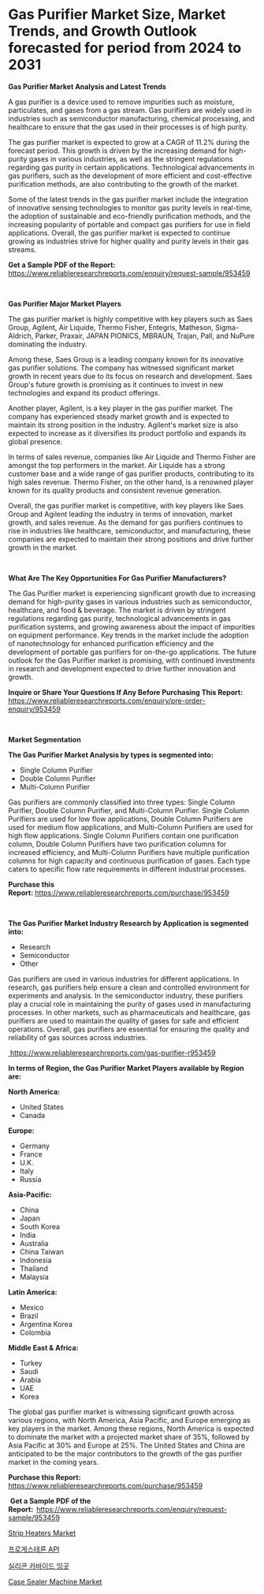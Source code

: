 <p><h1>Gas Purifier Market Size, Market Trends, and Growth Outlook forecasted for period from 2024 to 2031</h1></p><p><strong>Gas Purifier Market Analysis and Latest Trends</strong></p>
<p><p>A gas purifier is a device used to remove impurities such as moisture, particulates, and gases from a gas stream. Gas purifiers are widely used in industries such as semiconductor manufacturing, chemical processing, and healthcare to ensure that the gas used in their processes is of high purity.</p><p>The gas purifier market is expected to grow at a CAGR of 11.2% during the forecast period. This growth is driven by the increasing demand for high-purity gases in various industries, as well as the stringent regulations regarding gas purity in certain applications. Technological advancements in gas purifiers, such as the development of more efficient and cost-effective purification methods, are also contributing to the growth of the market.</p><p>Some of the latest trends in the gas purifier market include the integration of innovative sensing technologies to monitor gas purity levels in real-time, the adoption of sustainable and eco-friendly purification methods, and the increasing popularity of portable and compact gas purifiers for use in field applications. Overall, the gas purifier market is expected to continue growing as industries strive for higher quality and purity levels in their gas streams.</p></p>
<p><strong>Get a Sample PDF of the Report:&nbsp;</strong> <a href="https://www.reliableresearchreports.com/enquiry/request-sample/953459">https://www.reliableresearchreports.com/enquiry/request-sample/953459</a></p>
<p>&nbsp;</p>
<p><strong>Gas Purifier Major Market Players</strong></p>
<p><p>The gas purifier market is highly competitive with key players such as Saes Group, Agilent, Air Liquide, Thermo Fisher, Entegris, Matheson, Sigma-Aldrich, Parker, Praxair, JAPAN PIONICS, MBRAUN, Trajan, Pall, and NuPure dominating the industry.</p><p>Among these, Saes Group is a leading company known for its innovative gas purifier solutions. The company has witnessed significant market growth in recent years due to its focus on research and development. Saes Group's future growth is promising as it continues to invest in new technologies and expand its product offerings.</p><p>Another player, Agilent, is a key player in the gas purifier market. The company has experienced steady market growth and is expected to maintain its strong position in the industry. Agilent's market size is also expected to increase as it diversifies its product portfolio and expands its global presence.</p><p>In terms of sales revenue, companies like Air Liquide and Thermo Fisher are amongst the top performers in the market. Air Liquide has a strong customer base and a wide range of gas purifier products, contributing to its high sales revenue. Thermo Fisher, on the other hand, is a renowned player known for its quality products and consistent revenue generation.</p><p>Overall, the gas purifier market is competitive, with key players like Saes Group and Agilent leading the industry in terms of innovation, market growth, and sales revenue. As the demand for gas purifiers continues to rise in industries like healthcare, semiconductor, and manufacturing, these companies are expected to maintain their strong positions and drive further growth in the market.</p></p>
<p>&nbsp;</p>
<p><strong>What Are The Key Opportunities For Gas Purifier Manufacturers?</strong></p>
<p><p>The Gas Purifier market is experiencing significant growth due to increasing demand for high-purity gases in various industries such as semiconductor, healthcare, and food & beverage. The market is driven by stringent regulations regarding gas purity, technological advancements in gas purification systems, and growing awareness about the impact of impurities on equipment performance. Key trends in the market include the adoption of nanotechnology for enhanced purification efficiency and the development of portable gas purifiers for on-the-go applications. The future outlook for the Gas Purifier market is promising, with continued investments in research and development expected to drive further innovation and growth.</p></p>
<p><strong>Inquire or Share Your Questions If Any Before Purchasing This Report:</strong> <a href="https://www.reliableresearchreports.com/enquiry/pre-order-enquiry/953459">https://www.reliableresearchreports.com/enquiry/pre-order-enquiry/953459</a></p>
<p>&nbsp;</p>
<p><strong>Market Segmentation</strong></p>
<p><strong>The Gas Purifier Market Analysis by types is segmented into:</strong></p>
<p><ul><li>Single Column Purifier</li><li>Double Column Purifier</li><li>Multi-Column Purifier</li></ul></p>
<p><p>Gas purifiers are commonly classified into three types: Single Column Purifier, Double Column Purifier, and Multi-Column Purifier. Single Column Purifiers are used for low flow applications, Double Column Purifiers are used for medium flow applications, and Multi-Column Purifiers are used for high flow applications. Single Column Purifiers contain one purification column, Double Column Purifiers have two purification columns for increased efficiency, and Multi-Column Purifiers have multiple purification columns for high capacity and continuous purification of gases. Each type caters to specific flow rate requirements in different industrial processes.</p></p>
<p><strong>Purchase this Report:&nbsp;</strong><a href="https://www.reliableresearchreports.com/purchase/953459">https://www.reliableresearchreports.com/purchase/953459</a></p>
<p>&nbsp;</p>
<p><strong>The Gas Purifier Market Industry Research by Application is segmented into:</strong></p>
<p><ul><li>Research</li><li>Semiconductor</li><li>Other</li></ul></p>
<p><p>Gas purifiers are used in various industries for different applications. In research, gas purifiers help ensure a clean and controlled environment for experiments and analysis. In the semiconductor industry, these purifiers play a crucial role in maintaining the purity of gases used in manufacturing processes. In other markets, such as pharmaceuticals and healthcare, gas purifiers are used to maintain the quality of gases for safe and efficient operations. Overall, gas purifiers are essential for ensuring the quality and reliability of gas sources across industries.</p></p>
<p><a href="https://www.reliableresearchreports.com/gas-purifier-r953459">&nbsp;https://www.reliableresearchreports.com/gas-purifier-r953459</a></p>
<p><strong>In terms of Region, the Gas Purifier Market Players available by Region are:</strong></p>
<p>
    <p> <strong> North America: </strong>
        <ul>
            <li>United States</li>
            <li>Canada</li>
        </ul>
        </p> 
    <p> <strong> Europe: </strong>
        <ul>
            <li>Germany</li>
            <li>France</li>
            <li>U.K.</li>
            <li>Italy</li>
            <li>Russia</li>
        </ul>
        </p> 
    <p> <strong> Asia-Pacific: </strong>
        <ul>
            <li>China</li>
            <li>Japan</li>
            <li>South Korea</li>
            <li>India</li>
            <li>Australia</li>
            <li>China Taiwan</li>
            <li>Indonesia</li>
            <li>Thailand</li>
            <li>Malaysia</li>
        </ul>
        </p> 
    <p> <strong> Latin America: </strong>
        <ul>
            <li>Mexico</li>
            <li>Brazil</li>
            <li>Argentina Korea</li>
            <li>Colombia</li>
        </ul>
        </p> 
    <p> <strong> Middle East & Africa: </strong>
        <ul>
            <li>Turkey</li>
            <li>Saudi</li>
            <li>Arabia</li>
            <li>UAE</li>
            <li>Korea</li>
        </ul>
    </p>
    </p>
<p><p>The global gas purifier market is witnessing significant growth across various regions, with North America, Asia Pacific, and Europe emerging as key players in the market. Among these regions, North America is expected to dominate the market with a projected market share of 35%, followed by Asia Pacific at 30% and Europe at 25%. The United States and China are anticipated to be the major contributors to the growth of the gas purifier market in the coming years.</p></p>
<p><strong>Purchase this Report: </strong><a href="https://www.reliableresearchreports.com/purchase/953459">https://www.reliableresearchreports.com/purchase/953459</a></p>
<p>&nbsp;<strong>Get a Sample PDF of the Report:&nbsp;&nbsp;</strong><a href="https://www.reliableresearchreports.com/enquiry/request-sample/953459">https://www.reliableresearchreports.com/enquiry/request-sample/953459</a></p>
<p><strong></strong></p>
<p><p><a href="https://www.linkedin.com/pulse/strip-heaters-market-size-cagr-trends-2024-2030-venture-analytics-yyhge?trackingId=a7jHyNviNlfAhQ5azD8p7w%3D%3D">Strip Heaters Market</a></p><p><a href="https://github.com/khytkeqagplkzqvh/Market-Research-Report-List-2/blob/main/300307752759.md">프로게스테론 API</a></p><p><a href="https://github.com/TimmyMann6767/Market-Research-Report-List-1/blob/main/626600652760.md">실리콘 카바이드 잉곳</a></p><p><a href="https://www.linkedin.com/pulse/case-sealer-machine-market-size-outlook-forecast-2024-2zqqe?trackingId=ppvNiIlRcupZtqtbQwm%2FkQ%3D%3D">Case Sealer Machine Market</a></p></p>